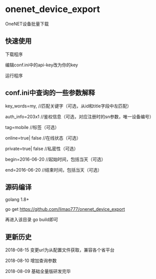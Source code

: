 # onenet_device_export
OneNET设备批量下载

## 快速使用
下载程序

编辑conf.ini中的api-key改为你的key

运行程序

## conf.ini中查询的一些参数解释
key_words=my, //匹配关键字（可选，从id和title字段中左匹配）

auth_info=203x1 //鉴权信息（可选，对应注册时的sn参数，唯一设备编号）

tag=mobile //标签（可选）

online=true| false //在线状态（可选）

private=true| false //私密性（可选）

begin=2016-06-20 //起始时间，包括当天（可选）

end=2016-06-20 //结束时间，包括当天（可选）

## 源码编译
golang 1.8+

go get https://github.com/limao777/onenet_device_export

再进入该目录 go build即可

## 更新历史
2018-08-15
变更url为从配置文件获取，兼容各个省平台

2018-08-10
增加查询参数

2018-08-09
基础全量版研发完毕